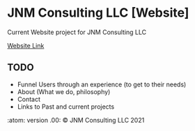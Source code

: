 # JNM Consulting LLC [Website]
Current Website project for JNM Consulting LLC

[Website Link](https://jnmconsulting.org)

## TODO
 - Funnel Users through an experience (to get to their needs)
 - About (What we do, philosophy)
 - Contact
 - Links to Past and current projects

 :atom: version .00: &copy; JNM Consulting LLC 2021
